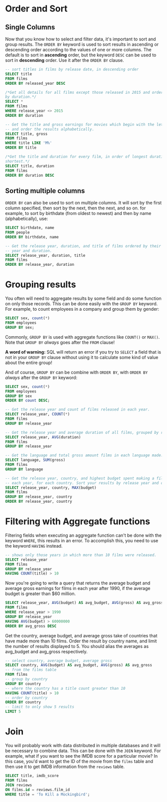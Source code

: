 # Order and Sort

## Single Columns
Now that you know how to select and filter data, it's important to sort and group
results. The `ORDER BY` keyword is used to sort results in ascending or descending
 order according to the values of one or more columns. The default is to sort in
 **ascending** order, but the keyword `DESC` can be used to sort in **descending**
 order. Use it after the `ORDER BY` clause.

```SQL
-- sort titles in films by release date, in descending order
SELECT title
FROM films
ORDER BY released_year DESC

/*Get all details for all films except those released in 2015 and order them 
by duration.*/
SELECT *
FROM films
WHERE release_year <> 2015
ORDER BY duration

-- Get the title and gross earnings for movies which begin with the letter 'M' 
-- and order the results alphabetically.
SELECT title, gross
FROM films
WHERE title LIKE 'M%'
ORDER BY title

/*Get the title and duration for every film, in order of longest duration to 
shortest.*/
SELECT title, duration
FROM films
ORDER BY duration DESC
```

## Sorting multiple columns

`ORDER BY` can also be used to sort on multiple columns. It will sort by the 
first column specified, then sort by the next, then the next, and so on. for
example, to sort by birthdate (from oldest to newest) and then by name 
(alphabetically), use:

```SQL
SELECT birthdate, name
FROM people
ORDER BY birthdate, name

-- Get the release year, duration, and title of films ordered by their release 
-- year and duration.
SELECT release_year, duration, title
FROM films
ORDER BY release_year, duration
```

# Grouping results

You often will need to aggregate results by some field and do some function on
only those records. This can be done easily with the `GROUP BY` keyword. For 
example, to count employees in a company and group them by gender:

```SQL
SELECT sex, count(*)
FROM employees
GROUP BY sex;

```

Commonly, `GROUP BY` is used with aggregate functions like `COUNT()` or `MAX()`.
Note that `GROUP BY` _always_ goes after the `FROM` clause!

**A word of warning:** SQL will return an error if you try to `SELECT` a field 
that is not in your `GROUP BY` clause without using it to calculate some kind 
of value about the entire group!

And of course, `GROUP BY` can be combine with `ORDER BY`, with `ORDER BY` _always_
after the `GROUP BY` keyword:

```SQL
SELECT sex, count(*)
FROM employees
GROUP BY sex
ORDER BY count DESC;

-- Get the release year and count of films released in each year.
SELECT release_year, COUNT(*)
FROM films
GROUP BY release_year

-- Get the release year and average duration of all films, grouped by release year.
SELECT release_year, AVG(duration)
FROM films
GROUP BY release_year

-- Get the language and total gross amount films in each language made.
SELECT language, SUM(gross)
FROM films
GROUP BY language

-- Get the release year, country, and highest budget spent making a film for 
-- each year, for each country. Sort your results by release year and country.
SELECT release_year, country, MAX(budget)
FROM films
GROUP BY release_year, country
ORDER BY release_year, country
```

# Filtering with Aggregate functions

Filtering fields when executing an aggregate function can't be done with the 
keyword `WHERE`, this results in an error. To accomplish this, you need to use
the keyword `HAVING` instead.

```SQL
-- shows only those years in which more than 10 films were released.
SELECT release_year
FROM films
GROUP BY release_year
HAVING COUNT(title) > 10
```

Now you're going to write a query that returns the average budget and average 
gross earnings for films in each year after 1990, if the average budget is 
greater than $60 million.

```SQL
SELECT release_year, AVG(budget) AS avg_budget, AVG(gross) AS avg_gross
FROM films
WHERE release_year > 1990
GROUP BY release_year
HAVING AVG(budget) > 60000000
ORDER BY avg_gross DESC
```
Get the country, average budget, and average gross take of countries that have 
made more than 10 films. Order the result by country name, and limit the number 
of results displayed to 5. You should alias the averages as avg_budget and 
avg_gross respectively.

```SQL
-- select country, average budget, average gross
SELECT country, AVG(budget) AS avg_budget, AVG(gross) AS avg_gross
-- from the films table
FROM films
-- group by country 
GROUP BY country
-- where the country has a title count greater than 10
HAVING COUNT(title) > 10
-- order by country
ORDER BY country
-- limit to only show 5 results
LIMIT 5

```

# Join

You will probably work with data distributed in multiple databases and it will
be necessary to combine data. This can be done with the `JOIN` keyword. For 
example, what if you want to see the IMDB score for a particular movie?
In this case, you'd want to get the ID of the movie from the `films` table and 
then use it to get IMDB information from the `reviews` table.

```SQL
SELECT title, imdb_score
FROM films
JOIN reviews
ON films.id = reviews.film_id
WHERE title = 'To Kill a Mockingbird';
```
